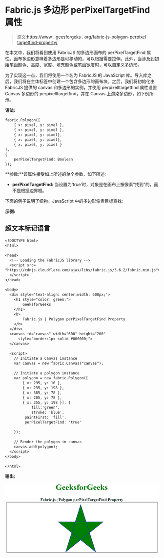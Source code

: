 # Fabric.js 多边形 perPixelTargetFind 属性

> 原文:[https://www . geesforgeks . org/fabric-js-polygon-perpixel targetfind-property/](https://www.geeksforgeeks.org/fabric-js-polygon-perpixeltargetfind-property/)

在本文中，我们将看到使用 FabricJS 的多边形画布的 perPixelTargetFind 属性。画布多边形意味着多边形是可移动的，可以根据需要拉伸。此外，当涉及到初始笔画颜色、高度、宽度、填充颜色或笔画宽度时，可以自定义多边形。

为了实现这一点，我们将使用一个名为 FabricJS 的 JavaScript 库。导入库之后，我们将在主体标签中创建一个包含多边形的画布块。之后，我们将初始化由 FabricJS 提供的 canvas 和多边形的实例，并使用 perpixelltargetfind 属性设置 Canvas 多边形的 perpixelltargetfind，并在 Canvas 上渲染多边形，如下例所示。

**语法:**

```
fabric.Polygon([
    { x: pixel, y: pixel },
    { x: pixel, y: pixel },
    { x: pixel, y: pixel},
    { x: pixel, y: pixel},
    { x: pixel, y: pixel }
],
{
    perPixelTargetFind: Boolean
});
```

**参数:**该属性接受如上所述的单个参数，如下所述:

*   **perPixelTargetFind:** 当设置为‘true’时，对象是在画布上按像素“找到”的，而不是根据边界框。

下面的例子说明了织物。JavaScript 中的多边形像素目标查找:

**示例:**

## 超文本标记语言

```
<!DOCTYPE html> 
<html> 

<head> 
  <!-- Loading the FabricJS library -->
  <script src= 
"https://cdnjs.cloudflare.com/ajax/libs/fabric.js/3.6.2/fabric.min.js"> 
  </script> 
</head> 

<body> 
  <div style="text-align: center;width: 600px;"> 
    <h1 style="color: green;"> 
        GeeksforGeeks 
    </h1> 
    <b> 
        Fabric.js | Polygon perPixelTargetFind Property 
    </b> 
  </div> 
  <canvas id="canvas" width="600" height="200"
      style="border:1px solid #000000;"> 
  </canvas> 

  <script> 
    // Initiate a Canvas instance 
    var canvas = new fabric.Canvas("canvas"); 

    // Initiate a polygon instance 
    var polygon = new fabric.Polygon([ 
        { x: 295, y: 10 }, 
        { x: 235, y: 198 }, 
        { x: 385, y: 78 }, 
        { x: 205, y: 78 }, 
        { x: 355, y: 198 }], {
            fill:'green',
            stroke: 'blue',
         paintFirst: 'fill',
         perPixelTargetFind: 'true'

    }); 

    // Render the polygon in canvas 
    canvas.add(polygon); 
  </script> 
</body> 

</html>
```

**输出:**

![](img/191d23f53e1ba612efb616f856cc1ca4.png)